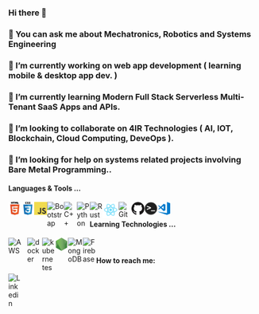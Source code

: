 ### Hi there 👋 
### 💬 You can ask me about Mechatronics, Robotics and Systems Engineering
### 🔭 I’m currently working on web app development ( learning mobile & desktop app dev. )
### 🌱 I’m currently learning Modern Full Stack Serverless Multi-Tenant SaaS Apps and APIs.
### 👯 I’m looking to collaborate on 4IR Technologies ( AI, IOT, Blockchain, Cloud Computing, DeveOps ).
### 🤔 I’m looking for help on systems related projects involving Bare Metal Programming..
#### Languages & Tools ...
<img align="left" alt="HTML5" width="26px" src="https://raw.githubusercontent.com/github/explore/80688e429a7d4ef2fca1e82350fe8e3517d3494d/topics/html/html.png" />
<img align="left" alt="CSS3" width="26px" src="https://raw.githubusercontent.com/github/explore/80688e429a7d4ef2fca1e82350fe8e3517d3494d/topics/css/css.png" />
<img align="left" alt="JavaScript" width="26px" src="https://raw.githubusercontent.com/github/explore/80688e429a7d4ef2fca1e82350fe8e3517d3494d/topics/javascript/javascript.png" />
<img align="left" alt="Bootstrap" width="34px" src="https://camo.githubusercontent.com/a664defdd5c2ec93a3fbfb51e0f2aaafa5dc57bf1e13aa47456ced037b3cebe8/68747470733a2f2f676574626f6f7473747261702e636f6d2f646f63732f352e302f6173736574732f6272616e642f626f6f7473747261702d6c6f676f2d736861646f772e706e67" />
<img align="left" alt="C++" width="26px" src="https://upload.wikimedia.org/wikipedia/commons/thumb/1/18/ISO_C%2B%2B_Logo.svg/306px-ISO_C%2B%2B_Logo.svg.png" /> 
<img align="left" alt="Python" width="26px" src="https://cdn.pling.com/img//hive/content-pre1/66411-1.png" />
<img align="left" alt="Rust" width="26px" src="https://camo.githubusercontent.com/6a6e79ad0737ed38a9c3597d4bca394b8994fb89/68747470733a2f2f75706c6f61642e77696b696d656469612e6f72672f77696b6970656469612f636f6d6d6f6e732f7468756d622f642f64352f527573745f70726f6772616d6d696e675f6c616e67756167655f626c61636b5f6c6f676f2e7376672f3130323470782d527573745f70726f6772616d6d696e675f6c616e67756167655f626c61636b5f6c6f676f2e7376672e706e67" />
<img align="left" alt="React" width="32px" src="https://raw.githubusercontent.com/github/explore/80688e429a7d4ef2fca1e82350fe8e3517d3494d/topics/react/react.png" />
<img align="left" alt="Git" width="26px" src="https://git-scm.com/images/logos/downloads/Git-Icon-1788C.png" />
<img align="left" alt="GitHub" width="26px" src="https://raw.githubusercontent.com/github/explore/78df643247d429f6cc873026c0622819ad797942/topics/github/github.png" />
<img align="left" alt="Terminal" width="26px" src="https://raw.githubusercontent.com/github/explore/80688e429a7d4ef2fca1e82350fe8e3517d3494d/topics/terminal/terminal.png" />
<img align="left" alt="Visual Studio Code" width="26px" src="https://raw.githubusercontent.com/github/explore/80688e429a7d4ef2fca1e82350fe8e3517d3494d/topics/visual-studio-code/visual-studio-code.png" />

<br>

#### Learning Technologies ...
<img align="left" alt="AWS" width="38px" src="https://futurumresearch.com/wp-content/uploads/2020/01/aws-logo.png" />
<img align="left" alt="docker" width="30px" src="https://www.docker.com/sites/default/files/d8/styles/role_icon/public/2019-07/Moby-logo.png?itok=sYH_JEaJ" /> 
<img align="left" alt="kubernetes" width="26px" src="https://miro.medium.com/max/800/1*WpKHLIDsJZgWKJe-SkOtcg.png" /> 
<img align="left" alt="Node.js" width="26px" src="https://raw.githubusercontent.com/github/explore/80688e429a7d4ef2fca1e82350fe8e3517d3494d/topics/nodejs/nodejs.png" />
<img align="left" alt="MongoDB" width="30px" src="https://img.icons8.com/color/452/mongodb.png" />
<img align="left" alt="Firebase" width="27px" src="https://img.icons8.com/color/452/firebase.png" />

<br>

#### How to reach me:
<a href="https://www.linkedin.com/in/muhammad-talha-8418a81bb/" target="_blank">
<img align="left" width="26px" src="https://image.flaticon.com/icons/png/512/174/174857.png"; alt="Linkedin">
</a> 
<!--
**hmtalha786/hmtalha786** is a ✨ _special_ ✨ repository because its `README.md` (this file) appears on your GitHub profile.

Here are some ideas to get you started:

- 🔭 I’m currently working on ...
- 🌱 I’m currently learning ...
- 👯 I’m looking to collaborate on ...
- 🤔 I’m looking for help with ...
- 💬 Ask me about ...
- 📫 How to reach me: ...
- 😄 Pronouns: ...
- ⚡ Fun fact: ...
-->
